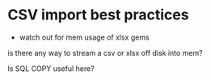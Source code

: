 # CSV import best practices

* watch out for mem usage of xlsx gems

is there any way to stream a csv or xlsx off disk into mem?

Is SQL COPY useful here?